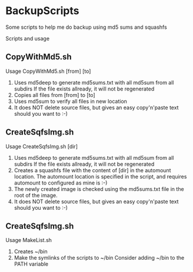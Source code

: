BackupScripts
=============

Some scripts to help me do backup using md5 sums and squashfs

Scripts and usage

## CopyWithMd5.sh ##
Usage
  CopyWithMd5.sh [from] [to]
  
1. Uses md5deep to generate md5sums.txt with all md5sum from all subdirs
  If the file exists allready, it will not be regenerated
1. Copies all files from [from] to [to]
1. Uses md5sum to verify all files in new location
1. It does NOT delete source files, but gives an easy copy'n'paste text should you want to :-)


## CreateSqfsImg.sh ##
Usage
  CreateSqfsImg.sh [dir]
    
1. Uses md5deep to generate md5sums.txt with all md5sum from all subdirs
  If the file exists allready, it will not be regenerated
1. Creates a squashfs file with the content of [dir] in the automount location.
  The automount location is specified in the script, and requires automount to configured as mine is :-)
1. The newly created image is checked using the md5sums.txt file in the root of the image. 
1. It does NOT delete source files, but gives an easy copy'n'paste text should you want to :-)

## CreateSqfsImg.sh ##
Usage
  MakeList.sh

1. Creates ~/bin
1. Make the symlinks of the scripts to ~/bin
  Consider adding ~/bin to the PATH variable

